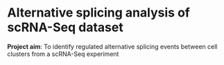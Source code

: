 # Alternative splicing analysis of scRNA-Seq dataset

**Project aim**: To identify regulated alternative splicing events between cell clusters from a scRNA-Seq experiment  



